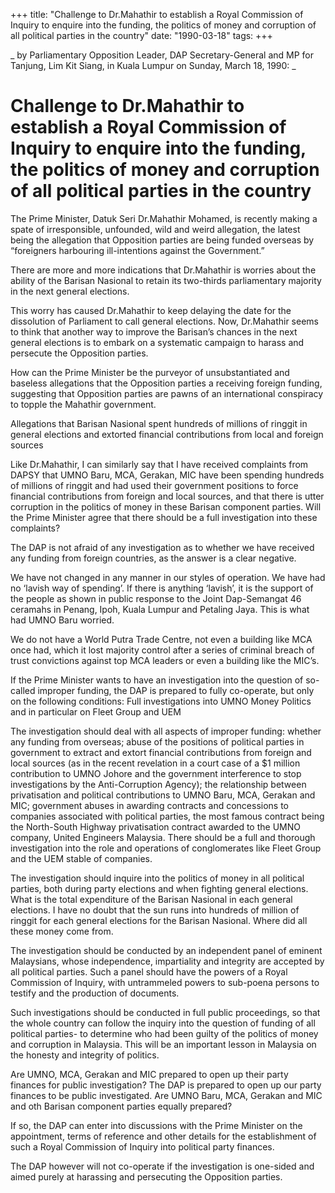 +++ 
title: "Challenge to Dr.Mahathir to establish a Royal Commission of Inquiry to enquire into the funding, the politics of money and corruption of all political parties in the country"
date: "1990-03-18"
tags:
+++

_ by Parliamentary Opposition Leader, DAP Secretary-General and MP for Tanjung, Lim Kit Siang, in Kuala Lumpur on Sunday, March 18, 1990: _

# Challenge to Dr.Mahathir to establish a Royal Commission of Inquiry to enquire into the funding, the politics of money and corruption of all political parties in the country

The Prime Minister, Datuk Seri Dr.Mahathir Mohamed, is recently making a spate of irresponsible, unfounded, wild and weird allegation, the latest being the allegation that Opposition parties are being funded overseas by “foreigners harbouring ill-intentions against the Government.”</u>

There are more and more indications that Dr.Mahathir is worries about the ability of the Barisan Nasional to retain its two-thirds parliamentary majority in the next general elections.

This worry has caused Dr.Mahathir to keep delaying the date for the dissolution of Parliament to call general elections. Now, Dr.Mahathir seems to think that another way to improve the Barisan’s chances in the next general elections is to embark on a systematic campaign to harass and persecute the Opposition parties.

How can the Prime Minister be the purveyor of unsubstantiated and baseless allegations that the Opposition parties a receiving foreign funding, suggesting that Opposition parties are pawns of an international conspiracy to topple the Mahathir government.

Allegations that Barisan Nasional spent hundreds of millions of ringgit in general elections and extorted financial contributions from local and foreign sources

Like Dr.Mahathir, I can similarly say that I have received complaints from DAPSY that UMNO Baru, MCA, Gerakan, MIC have been spending hundreds of millions of ringgit and had used their government positions to force financial contributions from foreign and local sources, and that there is utter corruption in the politics of money in these Barisan component parties. Will the Prime Minister agree that there should be a full investigation into these complaints?

The DAP is not afraid of any investigation as to whether we have received any funding from foreign countries, as the answer is a clear negative.

We have not changed in any manner in our styles of operation. We have had no ‘lavish way of spending’. If there is anything ‘lavish’, it is the support of the people as shown in public response to the Joint Dap-Semangat 46 ceramahs in Penang, Ipoh, Kuala Lumpur and Petaling Jaya. This is what had UMNO Baru worried.

We do not have a World Putra Trade Centre, not even a building like MCA once had, which it lost majority control after a series of criminal breach of trust convictions against top MCA leaders or even a building like the MIC’s.

If the Prime Minister wants to have an investigation into the question of so-called improper funding, the DAP is prepared to fully co-operate, but only on the following conditions:
Full investigations into UMNO Money Politics and in particular on Fleet Group and UEM

The investigation should deal with all aspects of improper funding: whether any funding from overseas; abuse of the positions of political parties in government to extract and extort financial contributions from foreign and local sources (as in the recent revelation in a court case of a $1 million contribution to UMNO Johore and the government interference to stop investigations by the Anti-Corruption Agency); the relationship between privatisation and political contributions to UMNO Baru, MCA, Gerakan and MIC; government abuses in awarding contracts and concessions to companies associated with political parties, the most famous contract being the North-South Highway privatisation contract awarded to the UMNO company, United Engineers Malaysia. There should be a full and thorough investigation into the role and operations of conglomerates like Fleet Group and the UEM stable of companies.

The investigation should inquire into the politics of money in all political parties, both during party elections and when fighting general elections. What is the total expenditure of the Barisan Nasional in each general elections. I have no doubt that the sun runs into hundreds of million of ringgit for each general elections for the Barisan Nasional. Where did all these money come from.

The investigation should be conducted by an independent panel of eminent Malaysians, whose independence, impartiality and integrity are accepted by all political parties. Such a panel should have the powers of a Royal Commission of Inquiry, with untrammeled powers to sub-poena persons to testify and the production of documents.

Such investigations should be conducted in full public proceedings, so that the whole country can follow the inquiry into the question of funding of all political parties- to determine who had been guilty of the politics of money and corruption in Malaysia. This will be an important lesson in Malaysia on the honesty and integrity of politics.

Are UMNO, MCA, Gerakan and MIC prepared to open up their party finances for public investigation?
The DAP is prepared to open up our party finances to be public investigated. Are UMNO Baru, MCA, Gerakan and MIC and oth Barisan component parties equally prepared?

If so, the DAP can enter into discussions with the Prime Minister on the appointment, terms of reference and other details for the establishment of such a Royal Commission of Inquiry into political party finances.

The DAP however will not co-operate if the investigation is one-sided and aimed purely at harassing and persecuting the Opposition parties.
 
